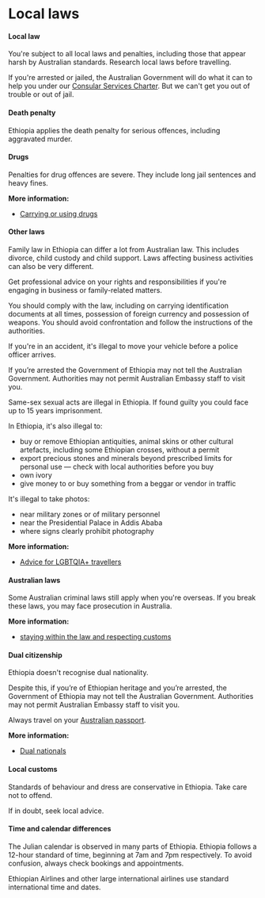 # Local laws

#### Local law

You're subject to all local laws and penalties, including those that appear harsh by Australian standards. Research local laws before travelling.

If you're arrested or jailed, the Australian Government will do what it can to help you under our [Consular Services Charter](/consular-services/consular-services-charter "Consular Services Charter"). But we can't get you out of trouble or out of jail.

#### Death penalty

Ethiopia applies the death penalty for serious offences, including aggravated murder.

#### Drugs

Penalties for drug offences are severe. They include long jail sentences and heavy fines.

**More information:**

* [Carrying or using drugs](/before-you-go/laws/drugs "Carrying or using drugs")

#### Other laws

Family law in Ethiopia can differ a lot from Australian law. This includes divorce, child custody and child support. Laws affecting business activities can also be very different.

Get professional advice on your rights and responsibilities if you're engaging in business or family-related matters.

You should comply with the law, including on carrying identification documents at all times, possession of foreign currency and possession of weapons. You should avoid confrontation and follow the instructions of the authorities.

If you're in an accident, it's illegal to move your vehicle before a police officer arrives.

If you’re arrested the Government of Ethiopia may not tell the Australian Government. Authorities may not permit Australian Embassy staff to visit you.

Same-sex sexual acts are illegal in Ethiopia. If found guilty you could face up to 15 years imprisonment.

In Ethiopia, it's also illegal to:

* buy or remove Ethiopian antiquities, animal skins or other cultural artefacts, including some Ethiopian crosses, without a permit
* export precious stones and minerals beyond prescribed limits for personal use — check with local authorities before you buy
* own ivory
* give money to or buy something from a beggar or vendor in traffic

It's illegal to take photos:

* near military zones or of military personnel
* near the Presidential Palace in Addis Ababa
* where signs clearly prohibit photography

**More information:**

* [Advice for LGBTQIA+ travellers](/before-you-go/who-you-are/LGBTQIA "Advice for LGBTQIA+ travellers")

#### Australian laws

Some Australian criminal laws still apply when you're overseas. If you break these laws, you may face prosecution in Australia.

**More information:**

* [staying within the law and respecting customs](/before-you-go/laws "Staying within the law")

#### Dual citizenship

Ethiopia doesn't recognise dual nationality.

Despite this, if you’re of Ethiopian heritage and you’re arrested, the Government of Ethiopia may not tell the Australian Government. Authorities may not permit Australian Embassy staff to visit you.

Always travel on your [Australian passport](https://smartraveller.gov.au/our-services/passport-services).

**More information:**

* [Dual nationals](/before-you-go/who-you-are/dual-nationals "Advice for dual nationals")

#### Local customs

Standards of behaviour and dress are conservative in Ethiopia. Take care not to offend.

If in doubt, seek local advice.

#### Time and calendar differences

The Julian calendar is observed in many parts of Ethiopia. Ethiopia follows a 12-hour standard of time, beginning at 7am and 7pm respectively. To avoid confusion, always check bookings and appointments.

Ethiopian Airlines and other large international airlines use standard international time and dates.